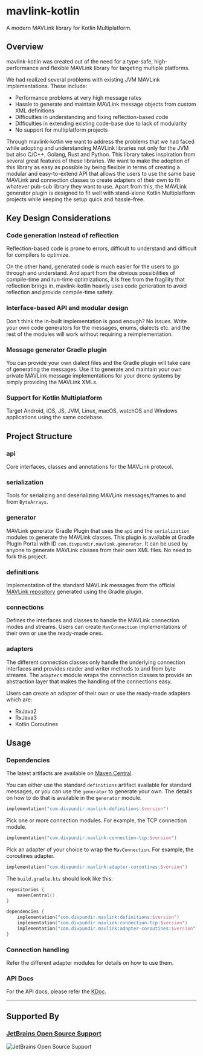# mavlink-kotlin

A modern MAVLink library for Kotlin Multiplatform.

## Overview

mavlink-kotlin was created out of the need for a type-safe, high-performance and flexible MAVLink library for targeting
multiple platforms.

We had realized several problems with existing JVM MAVLink implementations. These include:
- Performance problems at very high message rates
- Hassle to generate and maintain MAVLink message objects from custom XML definitions
- Difficulties in understanding and fixing reflection-based code
- Difficulties in extending existing code-base due to lack of modularity
- No support for multiplatform projects

Through mavlink-kotlin we want to address the problems that we had faced while adopting and understanding MAVLink
libraries not only for the JVM but also C/C++, Golang, Rust and Python. This library takes inspiration from several
great features of these libraries. We want to make the adoption of this library as easy as possible by being flexible in
terms of creating a modular and easy-to-extend API that allows the users to use the same base MAVLink and connection
classes to create adapters of their own to fit whatever pub-sub library they want to use. Apart from this, the MAVLink
generator plugin is designed to fit well with stand-alone Kotlin Multiplatform projects while keeping the setup quick
and hassle-free.

## Key Design Considerations

### Code generation instead of reflection

Reflection-based code is prone to errors, difficult to understand and difficult for compilers to optimize.

On the other hand, generated code is much easier for the users to go through and understand. And apart from the obvious
possibilities of compile-time and run-time optimizations, it is free from the fragility that reflection brings in.
mavlink-kotlin heavily uses code generation to avoid reflection and provide compile-time safety.

### Interface-based API and modular design

Don't think the in-built implementation is good enough? No issues. Write your own code generators for the messages,
enums, dialects etc. and the rest of the modules will work without requiring a reimplementation.

### Message generator Gradle plugin

You can provide your own dialect files and the Gradle plugin will take care of generating the messages. Use it to
generate and maintain your own private MAVLink message implementations for your drone systems by simply providing the
MAVLink XMLs.

### Support for Kotlin Multiplatform

Target Android, iOS, JS, JVM, Linux, macOS, watchOS and Windows applications using the same codebase.

## Project Structure

### api

Core interfaces, classes and annotations for the MAVLink protocol.

### serialization

Tools for serializing and deserializing MAVLink messages/frames to and from `ByteArrays`.

### generator

MAVLink generator Gradle Plugin that uses the `api` and the `serialization` modules to generate the MAVLink classes. 
This plugin is available at Gradle Plugin Portal with ID `com.divpundir.mavlink.generator`. It can be used by anyone
to generate MAVLink classes from their own XML files. No need to fork this project.

### definitions

Implementation of the standard MAVLink messages from the official [MAVLink repository](https://github.com/mavlink/mavlink)
generated using the Gradle plugin.

### connections

Defines the interfaces and classes to handle the MAVLink connection modes and streams. Users can create `MavConnection`
implementations of their own or use the ready-made ones.

### adapters

The different connection classes only handle the underlying connection interfaces and provides reader and writer methods
to and from byte streams. The `adapters` module wraps the connection classes to provide an abstraction layer that makes
the handling of the connections easy.

Users can create an adapter of their own or use the ready-made adapters which are:
- RxJava2
- RxJava3
- Kotlin Coroutines

## Usage

### Dependencies

The latest artifacts are available on [Maven Central](https://central.sonatype.com/namespace/com.divpundir.mavlink).

You can either use the standard `definitions` artifact available for standard messages, or you can use the `generator`
to generate your own. The details on how to do that is available in the `generator` module.

```kotlin
implementation("com.divpundir.mavlink:definitions:$version")
```

Pick one or more connection modules. For example, the TCP connection module.

```kotlin
implementation("com.divpundir.mavlink:connection-tcp:$version")
```

Pick an adapter of your choice to wrap the `MavConnection`. For example, the coroutines adapter.

```kotlin
implementation("com.divpundir.mavlink:adapter-coroutines:$version")
```

The `build.gradle.kts` should look like this:

```kotlin
repositories {
    mavenCentral()
}

dependencies {
    implementation("com.divpundir.mavlink:definitions:$version")
    implementation("com.divpundir.mavlink:connection-tcp:$version")
    implementation("com.divpundir.mavlink:adapter-coroutines:$version")
}
```

### Connection handling

Refer the different adapter modules for details on how to use them.

### API Docs

For the API docs, please refer the [KDoc](https://divyanshupundir.github.io/mavlink-kotlin/).

---

## Supported By

### [JetBrains Open Source Support](https://jb.gg/OpenSourceSupport)

![JetBrains Open Source Support](https://resources.jetbrains.com/storage/products/company/brand/logos/jb_beam.svg)
